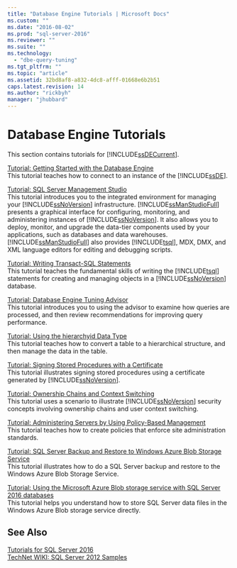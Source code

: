 ```yaml
---
title: "Database Engine Tutorials | Microsoft Docs"
ms.custom: ""
ms.date: "2016-08-02"
ms.prod: "sql-server-2016"
ms.reviewer: ""
ms.suite: ""
ms.technology: 
  - "dbe-query-tuning"
ms.tgt_pltfrm: ""
ms.topic: "article"
ms.assetid: 32bd8af8-a832-4dc8-afff-01668e6b2b51
caps.latest.revision: 14
ms.author: "rickbyh"
manager: "jhubbard"
---
```

# Database Engine Tutorials
This section contains tutorials for [!INCLUDE[ssDECurrent](../../integration-services/install/windows/includes/ssdecurrent-md.md)].  
  
[Tutorial: Getting Started with the Database Engine](../../relational-databases/tutorials/tutorial-getting-started-with-the-database-engine.md)  
This tutorial teaches how to connect to an instance of the [!INCLUDE[ssDE](../../a9notintoc/includes/ssde-md.md)].  
  
[Tutorial: SQL Server Management Studio](../../tools/sql-server-management-studio/tutorials/tutorial-sql-server-management-studio.md)  
This tutorial introduces you to the integrated environment for managing your [!INCLUDE[ssNoVersion](../../a9notintoc/includes/ssnoversion-md.md)] infrastructure. [!INCLUDE[ssManStudioFull](../../a9notintoc/includes/ssmanstudiofull-md.md)] presents a graphical interface for configuring, monitoring, and administering instances of [!INCLUDE[ssNoVersion](../../a9notintoc/includes/ssnoversion-md.md)]. It also allows you to deploy, monitor, and upgrade the data-tier components used by your applications, such as databases and data warehouses. [!INCLUDE[ssManStudioFull](../../a9notintoc/includes/ssmanstudiofull-md.md)] also provides [!INCLUDE[tsql](../../a9notintoc/includes/tsql-md.md)], MDX, DMX, and XML language editors for editing and debugging scripts.  
  
[Tutorial: Writing Transact-SQL Statements](../../t-sql/tutorials/tutorial-writing-transact-sql-statements.md)  
This tutorial teaches the fundamental skills of writing the [!INCLUDE[tsql](../../a9notintoc/includes/tsql-md.md)] statements for creating and managing objects in a [!INCLUDE[ssNoVersion](../../a9notintoc/includes/ssnoversion-md.md)] database.  
  
[Tutorial: Database Engine Tuning Advisor](../../tools/dta/tutorials/tutorial-database-engine-tuning-advisor.md)  
This tutorial introduces you to using the advisor to examine how queries are processed, and then review recommendations for improving query performance.  
  
[Tutorial: Using the hierarchyid Data Type](../../relational-databases/data-types/tutorials/tutorial-using-the-hierarchyid-data-type.md)  
This tutorial teaches how to convert a table to a hierarchical structure, and then manage the data in the table.  
  
[Tutorial: Signing Stored Procedures with a Certificate](../../relational-databases/tutorials/tutorial-signing-stored-procedures-with-a-certificate.md)  
This tutorial illustrates signing stored procedures using a certificate generated by [!INCLUDE[ssNoVersion](../../a9notintoc/includes/ssnoversion-md.md)].  
  
[Tutorial: Ownership Chains and Context Switching](../../relational-databases/tutorials/tutorial-ownership-chains-and-context-switching.md)  
This tutorial uses a scenario to illustrate [!INCLUDE[ssNoVersion](../../a9notintoc/includes/ssnoversion-md.md)] security concepts involving ownership chains and user context switching.  
  
[Tutorial: Administering Servers by Using Policy-Based Management](../../relational-databases/policy-based-management/tutorials/tutorial-administering-servers-by-using-policy-based-management.md)  
This tutorial teaches how to create policies that enforce site administration standards.  
  
[Tutorial: SQL Server Backup and Restore to Windows Azure Blob Storage Service](../Topic/Tutorial:%20SQL%20Server%20Backup%20and%20Restore%20to%20Windows%20Azure%20Blob%20Storage%20Service.md)  
This tutorial illustrates how to do a SQL Server backup and restore to the Windows Azure Blob Storage Service.  
  
[Tutorial: Using the Microsoft Azure Blob storage service with SQL Server 2016 databases ](https://msdn.microsoft.com/library/dn466438.aspx)  
This tutorial helps you understand how to store SQL Server data files in the Windows Azure Blob storage service directly.  
  
## See Also  
[Tutorials for SQL Server 2016](../../tutorials/tutorials-for-sql-server-2016.md)  
[TechNet WIKI: SQL Server 2012 Samples](http://go.microsoft.com/fwlink/?linkID=220734)  
  
  
  
